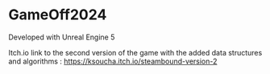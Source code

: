 # GameOff2024

Developed with Unreal Engine 5

Itch.io link to the second version of the game with the added data structures and algorithms :
https://ksoucha.itch.io/steambound-version-2
